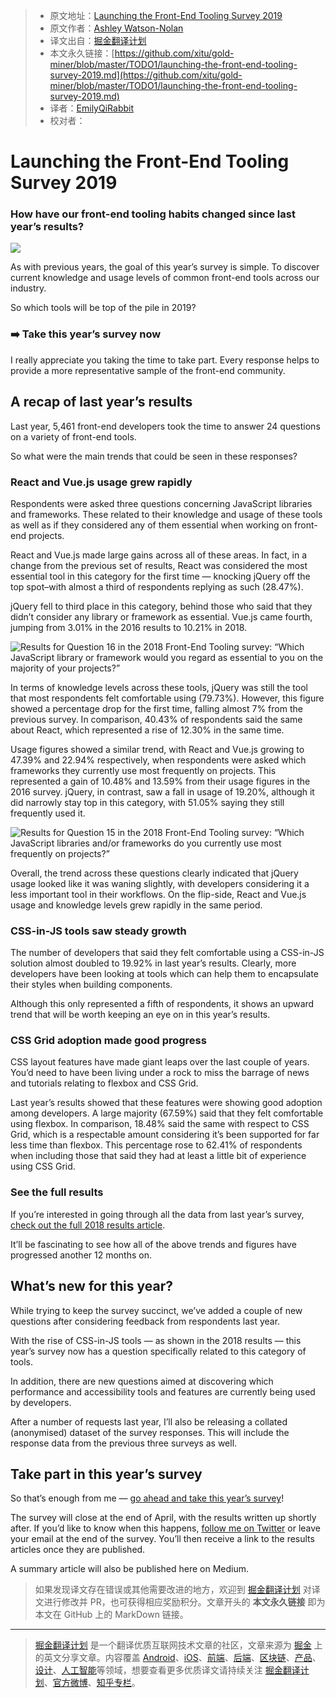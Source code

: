 > * 原文地址：[Launching the Front-End Tooling Survey 2019](https://medium.freecodecamp.org/launching-the-front-end-tooling-survey-2019-4cb2b72f0b42)
> * 原文作者：[Ashley Watson-Nolan](https://medium.com/@ashnolan_)
> * 译文出自：[掘金翻译计划](https://github.com/xitu/gold-miner)
> * 本文永久链接：[https://github.com/xitu/gold-miner/blob/master/TODO1/launching-the-front-end-tooling-survey-2019.md](https://github.com/xitu/gold-miner/blob/master/TODO1/launching-the-front-end-tooling-survey-2019.md)
> * 译者：[EmilyQiRabbit](https://github.com/EmilyQiRabbit)
> * 校对者：

# Launching the Front-End Tooling Survey 2019

### How have our front-end tooling habits changed since last year’s results?

![](https://cdn-images-1.medium.com/max/2200/1*9JIIVk5ErlXzjy1Qu1G0eQ.png)

As with previous years, the goal of this year’s survey is simple. To discover current knowledge and usage levels of common front-end tools across our industry.

So which tools will be top of the pile in 2019?

### ➡️ Take this year’s survey now

I really appreciate you taking the time to take part. Every response helps to provide a more representative sample of the front-end community.

## A recap of last year’s results

Last year, 5,461 front-end developers took the time to answer 24 questions on a variety of front-end tools.

So what were the main trends that could be seen in these responses?

### React and Vue.js usage grew rapidly

Respondents were asked three questions concerning JavaScript libraries and frameworks. These related to their knowledge and usage of these tools as well as if they considered any of them essential when working on front-end projects.

React and Vue.js made large gains across all of these areas. In fact, in a change from the previous set of results, React was considered the most essential tool in this category for the first time — knocking jQuery off the top spot–with almost a third of respondents replying as such (28.47%).

jQuery fell to third place in this category, behind those who said that they didn’t consider any library or framework as essential. Vue.js came fourth, jumping from 3.01% in the 2016 results to 10.21% in 2018.

![Results for Question 16 in the 2018 Front-End Tooling survey: “Which JavaScript library or framework would you regard as essential to you on the majority of your projects?”](https://cdn-images-1.medium.com/max/2400/1*0ITTXeaXH1eRwvDy0eHZpg.jpeg)

In terms of knowledge levels across these tools, jQuery was still the tool that most respondents felt comfortable using (79.73%). However, this figure showed a percentage drop for the first time, falling almost 7% from the previous survey. In comparison, 40.43% of respondents said the same about React, which represented a rise of 12.30% in the same time.

Usage figures showed a similar trend, with React and Vue.js growing to 47.39% and 22.94% respectively, when respondents were asked which frameworks they currently use most frequently on projects. This represented a gain of 10.48% and 13.59% from their usage figures in the 2016 survey. jQuery, in contrast, saw a fall in usage of 19.20%, although it did narrowly stay top in this category, with 51.05% saying they still frequently used it.

![Results for Question 15 in the 2018 Front-End Tooling survey: “Which JavaScript libraries and/or frameworks do you currently use most frequently on projects?”](https://cdn-images-1.medium.com/max/2400/1*AqnEnEJsUQvA2DDvqobFIg.jpeg)

Overall, the trend across these questions clearly indicated that jQuery usage looked like it was waning slightly, with developers considering it a less important tool in their workflows. On the flip-side, React and Vue.js usage and knowledge levels grew rapidly in the same period.

### CSS-in-JS tools saw steady growth

The number of developers that said they felt comfortable using a CSS-in-JS solution almost doubled to 19.92% in last year’s results. Clearly, more developers have been looking at tools which can help them to encapsulate their styles when building components.

Although this only represented a fifth of respondents, it shows an upward trend that will be worth keeping an eye on in this year’s results.

### CSS Grid adoption made good progress

CSS layout features have made giant leaps over the last couple of years. You’d need to have been living under a rock to miss the barrage of news and tutorials relating to flexbox and CSS Grid.

Last year’s results showed that these features were showing good adoption among developers. A large majority (67.59%) said that they felt comfortable using flexbox. In comparison, 18.48% said the same with respect to CSS Grid, which is a respectable amount considering it’s been supported for far less time than flexbox. This percentage rose to 62.41% of respondents when including those that said they had at least a little bit of experience using CSS Grid.

### See the full results

If you’re interested in going through all the data from last year’s survey, [check out the full 2018 results article](https://ashleynolan.co.uk/blog/frontend-tooling-survey-2018-results).

It’ll be fascinating to see how all of the above trends and figures have progressed another 12 months on.

## What’s new for this year?

While trying to keep the survey succinct, we’ve added a couple of new questions after considering feedback from respondents last year.

With the rise of CSS-in-JS tools — as shown in the 2018 results — this year’s survey now has a question specifically related to this category of tools.

In addition, there are new questions aimed at discovering which performance and accessibility tools and features are currently being used by developers.

After a number of requests last year, I’ll also be releasing a collated (anonymised) dataset of the survey responses. This will include the response data from the previous three surveys as well.

## Take part in this year’s survey

So that’s enough from me — [go ahead and take this year’s survey](https://ashn.uk/survey-2019)!

The survey will close at the end of April, with the results written up shortly after. If you’d like to know when this happens, [follow me on Twitter](https://twitter.com/AshNolan_) or leave your email at the end of the survey. You’ll then receive a link to the results articles once they are published.

A summary article will also be published here on Medium.

> 如果发现译文存在错误或其他需要改进的地方，欢迎到 [掘金翻译计划](https://github.com/xitu/gold-miner) 对译文进行修改并 PR，也可获得相应奖励积分。文章开头的 **本文永久链接** 即为本文在 GitHub 上的 MarkDown 链接。

---

> [掘金翻译计划](https://github.com/xitu/gold-miner) 是一个翻译优质互联网技术文章的社区，文章来源为 [掘金](https://juejin.im) 上的英文分享文章。内容覆盖 [Android](https://github.com/xitu/gold-miner#android)、[iOS](https://github.com/xitu/gold-miner#ios)、[前端](https://github.com/xitu/gold-miner#前端)、[后端](https://github.com/xitu/gold-miner#后端)、[区块链](https://github.com/xitu/gold-miner#区块链)、[产品](https://github.com/xitu/gold-miner#产品)、[设计](https://github.com/xitu/gold-miner#设计)、[人工智能](https://github.com/xitu/gold-miner#人工智能)等领域，想要查看更多优质译文请持续关注 [掘金翻译计划](https://github.com/xitu/gold-miner)、[官方微博](http://weibo.com/juejinfanyi)、[知乎专栏](https://zhuanlan.zhihu.com/juejinfanyi)。
